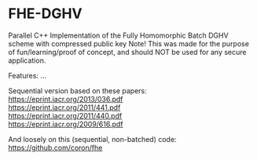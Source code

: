 # FHE-DGHV
Parallel C++ Implementation of the Fully Homomorphic Batch DGHV scheme with compressed public key
Note! This was made for the purpose of fun/learning/proof of concept, and should NOT be used for any secure application.

Features: ...

Sequential version based on these papers: <br />
https://eprint.iacr.org/2013/036.pdf <br />
https://eprint.iacr.org/2011/441.pdf <br />
https://eprint.iacr.org/2011/440.pdf <br />
https://eprint.iacr.org/2009/616.pdf <br />

And loosely on this (sequential, non-batched) code:
https://github.com/coron/fhe <br />


